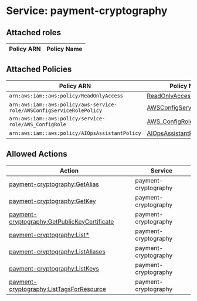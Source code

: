# Service: payment-cryptography

## Attached roles

| Policy ARN | Policy Name |
|------------|-------------|
## Attached Policies

| Policy ARN | Policy Name |
|------------|-------------|
| `arn:aws:iam::aws:policy/ReadOnlyAccess` | [ReadOnlyAccess](../policies.md#readonlyaccess) |
| `arn:aws:iam::aws:policy/aws-service-role/AWSConfigServiceRolePolicy` | [AWSConfigServiceRolePolicy](../policies.md#awsconfigservicerolepolicy) |
| `arn:aws:iam::aws:policy/service-role/AWS_ConfigRole` | [AWS_ConfigRole](../policies.md#aws_configrole) |
| `arn:aws:iam::aws:policy/AIOpsAssistantPolicy` | [AIOpsAssistantPolicy](../policies.md#aiopsassistantpolicy) |

## Allowed Actions

| Action | Service |
|--------|---------|
| [payment-cryptography:GetAlias](../actions.md#payment-cryptography:getalias) | payment-cryptography |
| [payment-cryptography:GetKey](../actions.md#payment-cryptography:getkey) | payment-cryptography |
| [payment-cryptography:GetPublicKeyCertificate](../actions.md#payment-cryptography:getpublickeycertificate) | payment-cryptography |
| [payment-cryptography:List*](../actions.md#payment-cryptography:listall) | payment-cryptography |
| [payment-cryptography:ListAliases](../actions.md#payment-cryptography:listaliases) | payment-cryptography |
| [payment-cryptography:ListKeys](../actions.md#payment-cryptography:listkeys) | payment-cryptography |
| [payment-cryptography:ListTagsForResource](../actions.md#payment-cryptography:listtagsforresource) | payment-cryptography |